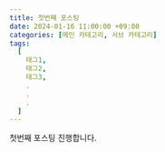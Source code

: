 ```yaml
---
title: 첫번째 포스팅
date: 2024-01-16 11:00:00 +09:00
categories: [메인 카테고리, 서브 카테고리]
tags:
  [
    태그1,
    태그2,
    태그3,
    .
    .
    .
  ]
---
```

첫번째 포스팅 진행합니다.